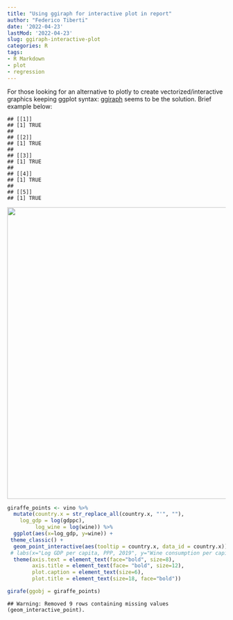 ```yaml
---
title: "Using ggiraph for interactive plot in report"
author: "Federico Tiberti"
date: '2022-04-23'
lastMod: '2022-04-23'
slug: ggiraph-interactive-plot
categories: R
tags:
- R Markdown
- plot
- regression
---
```


<script src="{{< blogdown/postref >}}index.en_files/htmlwidgets/htmlwidgets.js"></script>
<script src="{{< blogdown/postref >}}index.en_files/d3-bundle/d3-bundle.min.js"></script>
<script src="{{< blogdown/postref >}}index.en_files/d3-lasso/d3-lasso.min.js"></script>
<script src="{{< blogdown/postref >}}index.en_files/save-svg-as-png/save-svg-as-png.min.js"></script>
<link href="{{< blogdown/postref >}}index.en_files/ggiraphjs/ggiraphjs.min.css" rel="stylesheet" />
<script src="{{< blogdown/postref >}}index.en_files/ggiraphjs/ggiraphjs.min.js"></script>
<script src="{{< blogdown/postref >}}index.en_files/girafe-binding/girafe.js"></script>

For those looking for an alternative to plotly to create vectorized/interactive graphics keeping ggplot syntax: [ggiraph](https://davidgohel.github.io/ggiraph/#:~:text=ggiraph%20is%20a%20tool%20that,when%20used%20in%20shiny%20applications.) seems to be the solution. Brief example below:

    ## [[1]]
    ## [1] TRUE
    ## 
    ## [[2]]
    ## [1] TRUE
    ## 
    ## [[3]]
    ## [1] TRUE
    ## 
    ## [[4]]
    ## [1] TRUE
    ## 
    ## [[5]]
    ## [1] TRUE

<img src="{{< blogdown/postref >}}index.en_files/figure-html/unnamed-chunk-1-1.png" width="672" />

``` r
giraffe_points <- vino %>% 
  mutate(country.x = str_replace_all(country.x, "'", ""),
    log_gdp = log(gdppc), 
         log_wine = log(wine)) %>% 
  ggplot(aes(x=log_gdp, y=wine)) +
 theme_classic() +
  geom_point_interactive(aes(tooltip = country.x, data_id = country.x)) +
 # labs(x="Log GDP per capita, PPP, 2019", y="Wine consumption per capita, 2019") +
  theme(axis.text = element_text(face="bold", size=8), 
        axis.title = element_text(face= "bold", size=12), 
        plot.caption = element_text(size=6),
        plot.title = element_text(size=18, face="bold"))

girafe(ggobj = giraffe_points)
```

    ## Warning: Removed 9 rows containing missing values (geom_interactive_point).

<div id="htmlwidget-1" style="width:672px;height:480px;" class="girafe html-widget"></div>
<script type="application/json" data-for="htmlwidget-1">{"x":{"html":"<?xml version=\"1.0\" encoding=\"UTF-8\"?>\n<svg xmlns='http://www.w3.org/2000/svg' xmlns:xlink='http://www.w3.org/1999/xlink' id='svg_a966b18e-1d42-471c-88a6-3dd864cb0ad6' viewBox='0 0 432 360'>\n <defs>\n  <clipPath id='svg_a966b18e-1d42-471c-88a6-3dd864cb0ad6_c1'>\n   <rect x='0' y='0' width='432' height='360'/>\n  <\/clipPath>\n  <clipPath id='svg_a966b18e-1d42-471c-88a6-3dd864cb0ad6_c2'>\n   <rect x='28.89' y='5.48' width='397.63' height='322.55'/>\n  <\/clipPath>\n <\/defs>\n <g>\n  <g clip-path='url(#svg_a966b18e-1d42-471c-88a6-3dd864cb0ad6_c1)'>\n   <rect x='0' y='0' width='432' height='360' fill='#FFFFFF' stroke='#FFFFFF' stroke-width='0.75' stroke-linejoin='round' stroke-linecap='round'/>\n   <rect x='0' y='0' width='432' height='360' fill='#FFFFFF' stroke='#FFFFFF' stroke-width='1.07' stroke-linejoin='round' stroke-linecap='round'/>\n  <\/g>\n  <g clip-path='url(#svg_a966b18e-1d42-471c-88a6-3dd864cb0ad6_c2)'>\n   <rect x='28.89' y='5.48' width='397.63' height='322.55' fill='#FFFFFF' stroke='none'/>\n   <circle cx='119.4' cy='313.37' r='1.47pt' fill='#000000' stroke='#000000' stroke-width='0.71' stroke-linejoin='round' stroke-linecap='round' title='Afghanistan' data-id='Afghanistan'/>\n   <circle cx='254.79' cy='261.01' r='1.47pt' fill='#000000' stroke='#000000' stroke-width='0.71' stroke-linejoin='round' stroke-linecap='round' title='Albania' data-id='Albania'/>\n   <circle cx='242.61' cy='304.26' r='1.47pt' fill='#000000' stroke='#000000' stroke-width='0.71' stroke-linejoin='round' stroke-linecap='round' title='Algeria' data-id='Algeria'/>\n   <circle cx='203.44' cy='280.58' r='1.47pt' fill='#000000' stroke='#000000' stroke-width='0.71' stroke-linejoin='round' stroke-linecap='round' title='Angola' data-id='Angola'/>\n   <circle cx='288.48' cy='133.52' r='1.47pt' fill='#000000' stroke='#000000' stroke-width='0.71' stroke-linejoin='round' stroke-linecap='round' title='Antigua and Barbuda' data-id='Antigua and Barbuda'/>\n   <circle cx='289.18' cy='182.23' r='1.47pt' fill='#000000' stroke='#000000' stroke-width='0.71' stroke-linejoin='round' stroke-linecap='round' title='Argentina' data-id='Argentina'/>\n   <circle cx='254.78' cy='292.42' r='1.47pt' fill='#000000' stroke='#000000' stroke-width='0.71' stroke-linejoin='round' stroke-linecap='round' title='Armenia' data-id='Armenia'/>\n   <circle cx='346.81' cy='146.26' r='1.47pt' fill='#000000' stroke='#000000' stroke-width='0.71' stroke-linejoin='round' stroke-linecap='round' title='Australia' data-id='Australia'/>\n   <circle cx='355.72' cy='144.9' r='1.47pt' fill='#000000' stroke='#000000' stroke-width='0.71' stroke-linejoin='round' stroke-linecap='round' title='Austria' data-id='Austria'/>\n   <circle cx='258.8' cy='310.64' r='1.47pt' fill='#000000' stroke='#000000' stroke-width='0.71' stroke-linejoin='round' stroke-linecap='round' title='Azerbaijan' data-id='Azerbaijan'/>\n   <circle cx='325.12' cy='248.26' r='1.47pt' fill='#000000' stroke='#000000' stroke-width='0.71' stroke-linejoin='round' stroke-linecap='round' title='Bahamas' data-id='Bahamas'/>\n   <circle cx='340.75' cy='308.36' r='1.47pt' fill='#000000' stroke='#000000' stroke-width='0.71' stroke-linejoin='round' stroke-linecap='round' title='Bahrain' data-id='Bahrain'/>\n   <circle cx='179.16' cy='313.37' r='1.47pt' fill='#000000' stroke='#000000' stroke-width='0.71' stroke-linejoin='round' stroke-linecap='round' title='Bangladesh' data-id='Bangladesh'/>\n   <circle cx='264.51' cy='251.44' r='1.47pt' fill='#000000' stroke='#000000' stroke-width='0.71' stroke-linejoin='round' stroke-linecap='round' title='Barbados' data-id='Barbados'/>\n   <circle cx='279.51' cy='268.75' r='1.47pt' fill='#000000' stroke='#000000' stroke-width='0.71' stroke-linejoin='round' stroke-linecap='round' title='Belarus' data-id='Belarus'/>\n   <circle cx='350.54' cy='158.1' r='1.47pt' fill='#000000' stroke='#000000' stroke-width='0.71' stroke-linejoin='round' stroke-linecap='round' title='Belgium' data-id='Belgium'/>\n   <circle cx='209.43' cy='282.41' r='1.47pt' fill='#000000' stroke='#000000' stroke-width='0.71' stroke-linejoin='round' stroke-linecap='round' title='Belize' data-id='Belize'/>\n   <circle cx='152.72' cy='312.46' r='1.47pt' fill='#000000' stroke='#000000' stroke-width='0.71' stroke-linejoin='round' stroke-linecap='round' title='Benin' data-id='Benin'/>\n   <circle cx='244.71' cy='311.09' r='1.47pt' fill='#000000' stroke='#000000' stroke-width='0.71' stroke-linejoin='round' stroke-linecap='round' title='Bhutan' data-id='Bhutan'/>\n   <circle cx='222.68' cy='306.99' r='1.47pt' fill='#000000' stroke='#000000' stroke-width='0.71' stroke-linejoin='round' stroke-linecap='round' title='Bolivia' data-id='Bolivia'/>\n   <circle cx='261.02' cy='291.97' r='1.47pt' fill='#000000' stroke='#000000' stroke-width='0.71' stroke-linejoin='round' stroke-linecap='round' title='Bosnia and Herzegovina' data-id='Bosnia and Herzegovina'/>\n   <circle cx='267.68' cy='292.42' r='1.47pt' fill='#000000' stroke='#000000' stroke-width='0.71' stroke-linejoin='round' stroke-linecap='round' title='Botswana' data-id='Botswana'/>\n   <circle cx='260.38' cy='302.44' r='1.47pt' fill='#000000' stroke='#000000' stroke-width='0.71' stroke-linejoin='round' stroke-linecap='round' title='Brazil' data-id='Brazil'/>\n   <circle cx='363.34' cy='311.55' r='1.47pt' fill='#000000' stroke='#000000' stroke-width='0.71' stroke-linejoin='round' stroke-linecap='round' title='Brunei' data-id='Brunei'/>\n   <circle cx='292.98' cy='235.05' r='1.47pt' fill='#000000' stroke='#000000' stroke-width='0.71' stroke-linejoin='round' stroke-linecap='round' title='Bulgaria' data-id='Bulgaria'/>\n   <circle cx='123.13' cy='309.72' r='1.47pt' fill='#000000' stroke='#000000' stroke-width='0.71' stroke-linejoin='round' stroke-linecap='round' title='Burkina Faso' data-id='Burkina Faso'/>\n   <circle cx='46.96' cy='313.37' r='1.47pt' fill='#000000' stroke='#000000' stroke-width='0.71' stroke-linejoin='round' stroke-linecap='round' title='Burundi' data-id='Burundi'/>\n   <circle cx='173.43' cy='312' r='1.47pt' fill='#000000' stroke='#000000' stroke-width='0.71' stroke-linejoin='round' stroke-linecap='round' title='Cambodia' data-id='Cambodia'/>\n   <circle cx='162.02' cy='306.08' r='1.47pt' fill='#000000' stroke='#000000' stroke-width='0.71' stroke-linejoin='round' stroke-linecap='round' title='Cameroon' data-id='Cameroon'/>\n   <circle cx='346.63' cy='222.3' r='1.47pt' fill='#000000' stroke='#000000' stroke-width='0.71' stroke-linejoin='round' stroke-linecap='round' title='Canada' data-id='Canada'/>\n   <circle cx='208.63' cy='230.5' r='1.47pt' fill='#000000' stroke='#000000' stroke-width='0.71' stroke-linejoin='round' stroke-linecap='round' title='Cape Verde' data-id='Cape Verde'/>\n   <circle cx='63.38' cy='311.55' r='1.47pt' fill='#000000' stroke='#000000' stroke-width='0.71' stroke-linejoin='round' stroke-linecap='round' title='Central African Republic' data-id='Central African Republic'/>\n   <circle cx='100.19' cy='312.91' r='1.47pt' fill='#000000' stroke='#000000' stroke-width='0.71' stroke-linejoin='round' stroke-linecap='round' title='Chad' data-id='Chad'/>\n   <circle cx='298.04' cy='194.53' r='1.47pt' fill='#000000' stroke='#000000' stroke-width='0.71' stroke-linejoin='round' stroke-linecap='round' title='Chile' data-id='Chile'/>\n   <circle cx='266.04' cy='305.17' r='1.47pt' fill='#000000' stroke='#000000' stroke-width='0.71' stroke-linejoin='round' stroke-linecap='round' title='China' data-id='China'/>\n   <circle cx='259.51' cy='310.64' r='1.47pt' fill='#000000' stroke='#000000' stroke-width='0.71' stroke-linejoin='round' stroke-linecap='round' title='Colombia' data-id='Colombia'/>\n   <circle cx='147.56' cy='310.18' r='1.47pt' fill='#000000' stroke='#000000' stroke-width='0.71' stroke-linejoin='round' stroke-linecap='round' title='Comoros' data-id='Comoros'/>\n   <circle cx='163.59' cy='308.81' r='1.47pt' fill='#000000' stroke='#000000' stroke-width='0.71' stroke-linejoin='round' stroke-linecap='round' title='Congo' data-id='Congo'/>\n   <circle cx='285.42' cy='306.54' r='1.47pt' fill='#000000' stroke='#000000' stroke-width='0.71' stroke-linejoin='round' stroke-linecap='round' title='Costa Rica' data-id='Costa Rica'/>\n   <circle cx='185.76' cy='298.34' r='1.47pt' fill='#000000' stroke='#000000' stroke-width='0.71' stroke-linejoin='round' stroke-linecap='round' title='Cote dIvoire' data-id='Cote dIvoire'/>\n   <circle cx='309.59' cy='153.09' r='1.47pt' fill='#000000' stroke='#000000' stroke-width='0.71' stroke-linejoin='round' stroke-linecap='round' title='Croatia' data-id='Croatia'/>\n   <circle cx='334.49' cy='189.52' r='1.47pt' fill='#000000' stroke='#000000' stroke-width='0.71' stroke-linejoin='round' stroke-linecap='round' title='Cyprus' data-id='Cyprus'/>\n   <circle cx='333.55' cy='189.06' r='1.47pt' fill='#000000' stroke='#000000' stroke-width='0.71' stroke-linejoin='round' stroke-linecap='round' title='Czechia' data-id='Czechia'/>\n   <circle cx='74.12' cy='312.91' r='1.47pt' fill='#000000' stroke='#000000' stroke-width='0.71' stroke-linejoin='round' stroke-linecap='round' title='Democratic Republic of Congo' data-id='Democratic Republic of Congo'/>\n   <circle cx='357.4' cy='127.6' r='1.47pt' fill='#000000' stroke='#000000' stroke-width='0.71' stroke-linejoin='round' stroke-linecap='round' title='Denmark' data-id='Denmark'/>\n   <circle cx='190.06' cy='312.46' r='1.47pt' fill='#000000' stroke='#000000' stroke-width='0.71' stroke-linejoin='round' stroke-linecap='round' title='Djibouti' data-id='Djibouti'/>\n   <circle cx='247.69' cy='300.16' r='1.47pt' fill='#000000' stroke='#000000' stroke-width='0.71' stroke-linejoin='round' stroke-linecap='round' title='Dominica' data-id='Dominica'/>\n   <circle cx='276.21' cy='305.63' r='1.47pt' fill='#000000' stroke='#000000' stroke-width='0.71' stroke-linejoin='round' stroke-linecap='round' title='Dominican Republic' data-id='Dominican Republic'/>\n   <circle cx='241.66' cy='309.27' r='1.47pt' fill='#000000' stroke='#000000' stroke-width='0.71' stroke-linejoin='round' stroke-linecap='round' title='Ecuador' data-id='Ecuador'/>\n   <circle cx='244.1' cy='312.91' r='1.47pt' fill='#000000' stroke='#000000' stroke-width='0.71' stroke-linejoin='round' stroke-linecap='round' title='Egypt' data-id='Egypt'/>\n   <circle cx='223.1' cy='310.64' r='1.47pt' fill='#000000' stroke='#000000' stroke-width='0.71' stroke-linejoin='round' stroke-linecap='round' title='El Salvador' data-id='El Salvador'/>\n   <circle cx='276.56' cy='256.91' r='1.47pt' fill='#000000' stroke='#000000' stroke-width='0.71' stroke-linejoin='round' stroke-linecap='round' title='Equatorial Guinea' data-id='Equatorial Guinea'/>\n   <circle cx='325.06' cy='225.95' r='1.47pt' fill='#000000' stroke='#000000' stroke-width='0.71' stroke-linejoin='round' stroke-linecap='round' title='Estonia' data-id='Estonia'/>\n   <circle cx='222.09' cy='310.64' r='1.47pt' fill='#000000' stroke='#000000' stroke-width='0.71' stroke-linejoin='round' stroke-linecap='round' title='Eswatini' data-id='Eswatini'/>\n   <circle cx='124.63' cy='313.37' r='1.47pt' fill='#000000' stroke='#000000' stroke-width='0.71' stroke-linejoin='round' stroke-linecap='round' title='Ethiopia' data-id='Ethiopia'/>\n   <circle cx='254.94' cy='300.16' r='1.47pt' fill='#000000' stroke='#000000' stroke-width='0.71' stroke-linejoin='round' stroke-linecap='round' title='Fiji' data-id='Fiji'/>\n   <circle cx='345.75' cy='240.97' r='1.47pt' fill='#000000' stroke='#000000' stroke-width='0.71' stroke-linejoin='round' stroke-linecap='round' title='Finland' data-id='Finland'/>\n   <circle cx='341.86' cy='20.14' r='1.47pt' fill='#000000' stroke='#000000' stroke-width='0.71' stroke-linejoin='round' stroke-linecap='round' title='France' data-id='France'/>\n   <circle cx='261.26' cy='285.14' r='1.47pt' fill='#000000' stroke='#000000' stroke-width='0.71' stroke-linejoin='round' stroke-linecap='round' title='Gabon' data-id='Gabon'/>\n   <circle cx='124.74' cy='313.37' r='1.47pt' fill='#000000' stroke='#000000' stroke-width='0.71' stroke-linejoin='round' stroke-linecap='round' title='Gambia' data-id='Gambia'/>\n   <circle cx='261.47' cy='168.12' r='1.47pt' fill='#000000' stroke='#000000' stroke-width='0.71' stroke-linejoin='round' stroke-linecap='round' title='Georgia' data-id='Georgia'/>\n   <circle cx='353.23' cy='175.86' r='1.47pt' fill='#000000' stroke='#000000' stroke-width='0.71' stroke-linejoin='round' stroke-linecap='round' title='Germany' data-id='Germany'/>\n   <circle cx='190.13' cy='311.09' r='1.47pt' fill='#000000' stroke='#000000' stroke-width='0.71' stroke-linejoin='round' stroke-linecap='round' title='Ghana' data-id='Ghana'/>\n   <circle cx='310.47' cy='192.25' r='1.47pt' fill='#000000' stroke='#000000' stroke-width='0.71' stroke-linejoin='round' stroke-linecap='round' title='Greece' data-id='Greece'/>\n   <circle cx='269.93' cy='287.87' r='1.47pt' fill='#000000' stroke='#000000' stroke-width='0.71' stroke-linejoin='round' stroke-linecap='round' title='Grenada' data-id='Grenada'/>\n   <circle cx='222.09' cy='311.09' r='1.47pt' fill='#000000' stroke='#000000' stroke-width='0.71' stroke-linejoin='round' stroke-linecap='round' title='Guatemala' data-id='Guatemala'/>\n   <circle cx='134.99' cy='312.91' r='1.47pt' fill='#000000' stroke='#000000' stroke-width='0.71' stroke-linejoin='round' stroke-linecap='round' title='Guinea' data-id='Guinea'/>\n   <circle cx='114.89' cy='268.75' r='1.47pt' fill='#000000' stroke='#000000' stroke-width='0.71' stroke-linejoin='round' stroke-linecap='round' title='Guinea-Bissau' data-id='Guinea-Bissau'/>\n   <circle cx='251.71' cy='311.55' r='1.47pt' fill='#000000' stroke='#000000' stroke-width='0.71' stroke-linejoin='round' stroke-linecap='round' title='Guyana' data-id='Guyana'/>\n   <circle cx='147.9' cy='312' r='1.47pt' fill='#000000' stroke='#000000' stroke-width='0.71' stroke-linejoin='round' stroke-linecap='round' title='Haiti' data-id='Haiti'/>\n   <circle cx='192.62' cy='311.55' r='1.47pt' fill='#000000' stroke='#000000' stroke-width='0.71' stroke-linejoin='round' stroke-linecap='round' title='Honduras' data-id='Honduras'/>\n   <circle cx='317.05' cy='161.75' r='1.47pt' fill='#000000' stroke='#000000' stroke-width='0.71' stroke-linejoin='round' stroke-linecap='round' title='Hungary' data-id='Hungary'/>\n   <circle cx='357.12' cy='217.29' r='1.47pt' fill='#000000' stroke='#000000' stroke-width='0.71' stroke-linejoin='round' stroke-linecap='round' title='Iceland' data-id='Iceland'/>\n   <circle cx='203.9' cy='313.37' r='1.47pt' fill='#000000' stroke='#000000' stroke-width='0.71' stroke-linejoin='round' stroke-linecap='round' title='India' data-id='India'/>\n   <circle cx='244.39' cy='312.91' r='1.47pt' fill='#000000' stroke='#000000' stroke-width='0.71' stroke-linejoin='round' stroke-linecap='round' title='Indonesia' data-id='Indonesia'/>\n   <circle cx='247.81' cy='313.37' r='1.47pt' fill='#000000' stroke='#000000' stroke-width='0.71' stroke-linejoin='round' stroke-linecap='round' title='Iran' data-id='Iran'/>\n   <circle cx='238.87' cy='313.37' r='1.47pt' fill='#000000' stroke='#000000' stroke-width='0.71' stroke-linejoin='round' stroke-linecap='round' title='Iraq' data-id='Iraq'/>\n   <circle cx='387.22' cy='182.23' r='1.47pt' fill='#000000' stroke='#000000' stroke-width='0.71' stroke-linejoin='round' stroke-linecap='round' title='Ireland' data-id='Ireland'/>\n   <circle cx='332.93' cy='309.72' r='1.47pt' fill='#000000' stroke='#000000' stroke-width='0.71' stroke-linejoin='round' stroke-linecap='round' title='Israel' data-id='Israel'/>\n   <circle cx='336.51' cy='93.45' r='1.47pt' fill='#000000' stroke='#000000' stroke-width='0.71' stroke-linejoin='round' stroke-linecap='round' title='Italy' data-id='Italy'/>\n   <circle cx='230.84' cy='301.98' r='1.47pt' fill='#000000' stroke='#000000' stroke-width='0.71' stroke-linejoin='round' stroke-linecap='round' title='Jamaica' data-id='Jamaica'/>\n   <circle cx='335.35' cy='300.16' r='1.47pt' fill='#000000' stroke='#000000' stroke-width='0.71' stroke-linejoin='round' stroke-linecap='round' title='Japan' data-id='Japan'/>\n   <circle cx='232.97' cy='313.37' r='1.47pt' fill='#000000' stroke='#000000' stroke-width='0.71' stroke-linejoin='round' stroke-linecap='round' title='Jordan' data-id='Jordan'/>\n   <circle cx='301.9' cy='306.08' r='1.47pt' fill='#000000' stroke='#000000' stroke-width='0.71' stroke-linejoin='round' stroke-linecap='round' title='Kazakhstan' data-id='Kazakhstan'/>\n   <circle cx='174.47' cy='311.55' r='1.47pt' fill='#000000' stroke='#000000' stroke-width='0.71' stroke-linejoin='round' stroke-linecap='round' title='Kenya' data-id='Kenya'/>\n   <circle cx='128.37' cy='313.37' r='1.47pt' fill='#000000' stroke='#000000' stroke-width='0.71' stroke-linejoin='round' stroke-linecap='round' title='Kiribati' data-id='Kiribati'/>\n   <circle cx='347.6' cy='313.37' r='1.47pt' fill='#000000' stroke='#000000' stroke-width='0.71' stroke-linejoin='round' stroke-linecap='round' title='Kuwait' data-id='Kuwait'/>\n   <circle cx='186.39' cy='302.89' r='1.47pt' fill='#000000' stroke='#000000' stroke-width='0.71' stroke-linejoin='round' stroke-linecap='round' title='Kyrgyzstan' data-id='Kyrgyzstan'/>\n   <circle cx='215.44' cy='310.18' r='1.47pt' fill='#000000' stroke='#000000' stroke-width='0.71' stroke-linejoin='round' stroke-linecap='round' title='Laos' data-id='Laos'/>\n   <circle cx='313.58' cy='235.96' r='1.47pt' fill='#000000' stroke='#000000' stroke-width='0.71' stroke-linejoin='round' stroke-linecap='round' title='Latvia' data-id='Latvia'/>\n   <circle cx='259.4' cy='303.81' r='1.47pt' fill='#000000' stroke='#000000' stroke-width='0.71' stroke-linejoin='round' stroke-linecap='round' title='Lebanon' data-id='Lebanon'/>\n   <circle cx='135.46' cy='293.33' r='1.47pt' fill='#000000' stroke='#000000' stroke-width='0.71' stroke-linejoin='round' stroke-linecap='round' title='Lesotho' data-id='Lesotho'/>\n   <circle cx='95.03' cy='293.33' r='1.47pt' fill='#000000' stroke='#000000' stroke-width='0.71' stroke-linejoin='round' stroke-linecap='round' title='Liberia' data-id='Liberia'/>\n   <circle cx='262.34' cy='312.91' r='1.47pt' fill='#000000' stroke='#000000' stroke-width='0.71' stroke-linejoin='round' stroke-linecap='round' title='Libya' data-id='Libya'/>\n   <circle cx='326.55' cy='273.3' r='1.47pt' fill='#000000' stroke='#000000' stroke-width='0.71' stroke-linejoin='round' stroke-linecap='round' title='Lithuania' data-id='Lithuania'/>\n   <circle cx='408.45' cy='98' r='1.47pt' fill='#000000' stroke='#000000' stroke-width='0.71' stroke-linejoin='round' stroke-linecap='round' title='Luxembourg' data-id='Luxembourg'/>\n   <circle cx='101.94' cy='310.18' r='1.47pt' fill='#000000' stroke='#000000' stroke-width='0.71' stroke-linejoin='round' stroke-linecap='round' title='Madagascar' data-id='Madagascar'/>\n   <circle cx='98.24' cy='313.37' r='1.47pt' fill='#000000' stroke='#000000' stroke-width='0.71' stroke-linejoin='round' stroke-linecap='round' title='Malawi' data-id='Malawi'/>\n   <circle cx='307.32' cy='311.55' r='1.47pt' fill='#000000' stroke='#000000' stroke-width='0.71' stroke-linejoin='round' stroke-linecap='round' title='Malaysia' data-id='Malaysia'/>\n   <circle cx='280.36' cy='286.5' r='1.47pt' fill='#000000' stroke='#000000' stroke-width='0.71' stroke-linejoin='round' stroke-linecap='round' title='Maldives' data-id='Maldives'/>\n   <circle cx='127.79' cy='313.37' r='1.47pt' fill='#000000' stroke='#000000' stroke-width='0.71' stroke-linejoin='round' stroke-linecap='round' title='Mali' data-id='Mali'/>\n   <circle cx='338.57' cy='206.82' r='1.47pt' fill='#000000' stroke='#000000' stroke-width='0.71' stroke-linejoin='round' stroke-linecap='round' title='Malta' data-id='Malta'/>\n   <circle cx='187.55' cy='313.37' r='1.47pt' fill='#000000' stroke='#000000' stroke-width='0.71' stroke-linejoin='round' stroke-linecap='round' title='Mauritania' data-id='Mauritania'/>\n   <circle cx='291.75' cy='302.89' r='1.47pt' fill='#000000' stroke='#000000' stroke-width='0.71' stroke-linejoin='round' stroke-linecap='round' title='Mauritius' data-id='Mauritius'/>\n   <circle cx='280.97' cy='304.72' r='1.47pt' fill='#000000' stroke='#000000' stroke-width='0.71' stroke-linejoin='round' stroke-linecap='round' title='Mexico' data-id='Mexico'/>\n   <circle cx='156.5' cy='307.45' r='1.47pt' fill='#000000' stroke='#000000' stroke-width='0.71' stroke-linejoin='round' stroke-linecap='round' title='Micronesia (country)' data-id='Micronesia (country)'/>\n   <circle cx='251.41' cy='150.82' r='1.47pt' fill='#000000' stroke='#000000' stroke-width='0.71' stroke-linejoin='round' stroke-linecap='round' title='Moldova' data-id='Moldova'/>\n   <circle cx='248.37' cy='246.89' r='1.47pt' fill='#000000' stroke='#000000' stroke-width='0.71' stroke-linejoin='round' stroke-linecap='round' title='Mongolia' data-id='Mongolia'/>\n   <circle cx='287.43' cy='191.34' r='1.47pt' fill='#000000' stroke='#000000' stroke-width='0.71' stroke-linejoin='round' stroke-linecap='round' title='Montenegro' data-id='Montenegro'/>\n   <circle cx='212.28' cy='302.44' r='1.47pt' fill='#000000' stroke='#000000' stroke-width='0.71' stroke-linejoin='round' stroke-linecap='round' title='Morocco' data-id='Morocco'/>\n   <circle cx='85.22' cy='303.35' r='1.47pt' fill='#000000' stroke='#000000' stroke-width='0.71' stroke-linejoin='round' stroke-linecap='round' title='Mozambique' data-id='Mozambique'/>\n   <circle cx='178.95' cy='312.46' r='1.47pt' fill='#000000' stroke='#000000' stroke-width='0.71' stroke-linejoin='round' stroke-linecap='round' title='Myanmar' data-id='Myanmar'/>\n   <circle cx='231.1' cy='306.08' r='1.47pt' fill='#000000' stroke='#000000' stroke-width='0.71' stroke-linejoin='round' stroke-linecap='round' title='Namibia' data-id='Namibia'/>\n   <circle cx='254.11' cy='309.27' r='1.47pt' fill='#000000' stroke='#000000' stroke-width='0.71' stroke-linejoin='round' stroke-linecap='round' title='Nauru' data-id='Nauru'/>\n   <circle cx='165.93' cy='313.37' r='1.47pt' fill='#000000' stroke='#000000' stroke-width='0.71' stroke-linejoin='round' stroke-linecap='round' title='Nepal' data-id='Nepal'/>\n   <circle cx='356.93' cy='180.41' r='1.47pt' fill='#000000' stroke='#000000' stroke-width='0.71' stroke-linejoin='round' stroke-linecap='round' title='Netherlands' data-id='Netherlands'/>\n   <circle cx='336.8' cy='182.23' r='1.47pt' fill='#000000' stroke='#000000' stroke-width='0.71' stroke-linejoin='round' stroke-linecap='round' title='New Zealand' data-id='New Zealand'/>\n   <circle cx='188.98' cy='312.46' r='1.47pt' fill='#000000' stroke='#000000' stroke-width='0.71' stroke-linejoin='round' stroke-linecap='round' title='Nicaragua' data-id='Nicaragua'/>\n   <circle cx='81.93' cy='312.91' r='1.47pt' fill='#000000' stroke='#000000' stroke-width='0.71' stroke-linejoin='round' stroke-linecap='round' title='Niger' data-id='Niger'/>\n   <circle cx='184.69' cy='309.27' r='1.47pt' fill='#000000' stroke='#000000' stroke-width='0.71' stroke-linejoin='round' stroke-linecap='round' title='Nigeria' data-id='Nigeria'/>\n   <circle cx='269.52' cy='266.47' r='1.47pt' fill='#000000' stroke='#000000' stroke-width='0.71' stroke-linejoin='round' stroke-linecap='round' title='North Macedonia' data-id='North Macedonia'/>\n   <circle cx='365.93' cy='211.83' r='1.47pt' fill='#000000' stroke='#000000' stroke-width='0.71' stroke-linejoin='round' stroke-linecap='round' title='Norway' data-id='Norway'/>\n   <circle cx='314.2' cy='312.46' r='1.47pt' fill='#000000' stroke='#000000' stroke-width='0.71' stroke-linejoin='round' stroke-linecap='round' title='Oman' data-id='Oman'/>\n   <circle cx='178.31' cy='313.37' r='1.47pt' fill='#000000' stroke='#000000' stroke-width='0.71' stroke-linejoin='round' stroke-linecap='round' title='Pakistan' data-id='Pakistan'/>\n   <circle cx='314.56' cy='312.46' r='1.47pt' fill='#000000' stroke='#000000' stroke-width='0.71' stroke-linejoin='round' stroke-linecap='round' title='Panama' data-id='Panama'/>\n   <circle cx='171.85' cy='310.64' r='1.47pt' fill='#000000' stroke='#000000' stroke-width='0.71' stroke-linejoin='round' stroke-linecap='round' title='Papua New Guinea' data-id='Papua New Guinea'/>\n   <circle cx='249.11' cy='286.5' r='1.47pt' fill='#000000' stroke='#000000' stroke-width='0.71' stroke-linejoin='round' stroke-linecap='round' title='Paraguay' data-id='Paraguay'/>\n   <circle cx='250.45' cy='292.42' r='1.47pt' fill='#000000' stroke='#000000' stroke-width='0.71' stroke-linejoin='round' stroke-linecap='round' title='Peru' data-id='Peru'/>\n   <circle cx='224.22' cy='312' r='1.47pt' fill='#000000' stroke='#000000' stroke-width='0.71' stroke-linejoin='round' stroke-linecap='round' title='Philippines' data-id='Philippines'/>\n   <circle cx='318.43' cy='273.3' r='1.47pt' fill='#000000' stroke='#000000' stroke-width='0.71' stroke-linejoin='round' stroke-linecap='round' title='Poland' data-id='Poland'/>\n   <circle cx='322.13' cy='38.35' r='1.47pt' fill='#000000' stroke='#000000' stroke-width='0.71' stroke-linejoin='round' stroke-linecap='round' title='Portugal' data-id='Portugal'/>\n   <circle cx='389.91' cy='310.18' r='1.47pt' fill='#000000' stroke='#000000' stroke-width='0.71' stroke-linejoin='round' stroke-linecap='round' title='Qatar' data-id='Qatar'/>\n   <circle cx='310.9' cy='159.47' r='1.47pt' fill='#000000' stroke='#000000' stroke-width='0.71' stroke-linejoin='round' stroke-linecap='round' title='Romania' data-id='Romania'/>\n   <circle cx='304.2' cy='269.2' r='1.47pt' fill='#000000' stroke='#000000' stroke-width='0.71' stroke-linejoin='round' stroke-linecap='round' title='Russia' data-id='Russia'/>\n   <circle cx='124.83' cy='312' r='1.47pt' fill='#000000' stroke='#000000' stroke-width='0.71' stroke-linejoin='round' stroke-linecap='round' title='Rwanda' data-id='Rwanda'/>\n   <circle cx='307.78' cy='266.92' r='1.47pt' fill='#000000' stroke='#000000' stroke-width='0.71' stroke-linejoin='round' stroke-linecap='round' title='Saint Kitts and Nevis' data-id='Saint Kitts and Nevis'/>\n   <circle cx='262.47' cy='295.15' r='1.47pt' fill='#000000' stroke='#000000' stroke-width='0.71' stroke-linejoin='round' stroke-linecap='round' title='Saint Lucia' data-id='Saint Lucia'/>\n   <circle cx='248.39' cy='302.44' r='1.47pt' fill='#000000' stroke='#000000' stroke-width='0.71' stroke-linejoin='round' stroke-linecap='round' title='Saint Vincent and the Grenadines' data-id='Saint Vincent and the Grenadines'/>\n   <circle cx='203.02' cy='313.37' r='1.47pt' fill='#000000' stroke='#000000' stroke-width='0.71' stroke-linejoin='round' stroke-linecap='round' title='Samoa' data-id='Samoa'/>\n   <circle cx='166.88' cy='150.36' r='1.47pt' fill='#000000' stroke='#000000' stroke-width='0.71' stroke-linejoin='round' stroke-linecap='round' title='Sao Tome and Principe' data-id='Sao Tome and Principe'/>\n   <circle cx='343.32' cy='313.37' r='1.47pt' fill='#000000' stroke='#000000' stroke-width='0.71' stroke-linejoin='round' stroke-linecap='round' title='Saudi Arabia' data-id='Saudi Arabia'/>\n   <circle cx='154.32' cy='312.46' r='1.47pt' fill='#000000' stroke='#000000' stroke-width='0.71' stroke-linejoin='round' stroke-linecap='round' title='Senegal' data-id='Senegal'/>\n   <circle cx='275.8' cy='239.61' r='1.47pt' fill='#000000' stroke='#000000' stroke-width='0.71' stroke-linejoin='round' stroke-linecap='round' title='Serbia' data-id='Serbia'/>\n   <circle cx='305.25' cy='291.06' r='1.47pt' fill='#000000' stroke='#000000' stroke-width='0.71' stroke-linejoin='round' stroke-linecap='round' title='Seychelles' data-id='Seychelles'/>\n   <circle cx='105.67' cy='312.91' r='1.47pt' fill='#000000' stroke='#000000' stroke-width='0.71' stroke-linejoin='round' stroke-linecap='round' title='Sierra Leone' data-id='Sierra Leone'/>\n   <circle cx='396.34' cy='301.07' r='1.47pt' fill='#000000' stroke='#000000' stroke-width='0.71' stroke-linejoin='round' stroke-linecap='round' title='Singapore' data-id='Singapore'/>\n   <circle cx='315.66' cy='221.85' r='1.47pt' fill='#000000' stroke='#000000' stroke-width='0.71' stroke-linejoin='round' stroke-linecap='round' title='Slovakia' data-id='Slovakia'/>\n   <circle cx='329.9' cy='73.87' r='1.47pt' fill='#000000' stroke='#000000' stroke-width='0.71' stroke-linejoin='round' stroke-linecap='round' title='Slovenia' data-id='Slovenia'/>\n   <circle cx='137.57' cy='310.64' r='1.47pt' fill='#000000' stroke='#000000' stroke-width='0.71' stroke-linejoin='round' stroke-linecap='round' title='Solomon Islands' data-id='Solomon Islands'/>\n   <circle cx='79.68' cy='313.37' r='1.47pt' fill='#000000' stroke='#000000' stroke-width='0.71' stroke-linejoin='round' stroke-linecap='round' title='Somalia' data-id='Somalia'/>\n   <circle cx='255.07' cy='258.27' r='1.47pt' fill='#000000' stroke='#000000' stroke-width='0.71' stroke-linejoin='round' stroke-linecap='round' title='South Africa' data-id='South Africa'/>\n   <circle cx='336.67' cy='306.54' r='1.47pt' fill='#000000' stroke='#000000' stroke-width='0.71' stroke-linejoin='round' stroke-linecap='round' title='South Korea' data-id='South Korea'/>\n   <circle cx='333.24' cy='153.09' r='1.47pt' fill='#000000' stroke='#000000' stroke-width='0.71' stroke-linejoin='round' stroke-linecap='round' title='Spain' data-id='Spain'/>\n   <circle cx='251.65' cy='312.91' r='1.47pt' fill='#000000' stroke='#000000' stroke-width='0.71' stroke-linejoin='round' stroke-linecap='round' title='Sri Lanka' data-id='Sri Lanka'/>\n   <circle cx='278.6' cy='306.99' r='1.47pt' fill='#000000' stroke='#000000' stroke-width='0.71' stroke-linejoin='round' stroke-linecap='round' title='Suriname' data-id='Suriname'/>\n   <circle cx='351.78' cy='158.56' r='1.47pt' fill='#000000' stroke='#000000' stroke-width='0.71' stroke-linejoin='round' stroke-linecap='round' title='Sweden' data-id='Sweden'/>\n   <circle cx='372.89' cy='115.3' r='1.47pt' fill='#000000' stroke='#000000' stroke-width='0.71' stroke-linejoin='round' stroke-linecap='round' title='Switzerland' data-id='Switzerland'/>\n   <circle cx='158.86' cy='312.91' r='1.47pt' fill='#000000' stroke='#000000' stroke-width='0.71' stroke-linejoin='round' stroke-linecap='round' title='Tajikistan' data-id='Tajikistan'/>\n   <circle cx='137.56' cy='309.27' r='1.47pt' fill='#000000' stroke='#000000' stroke-width='0.71' stroke-linejoin='round' stroke-linecap='round' title='Tanzania' data-id='Tanzania'/>\n   <circle cx='276.37' cy='302.89' r='1.47pt' fill='#000000' stroke='#000000' stroke-width='0.71' stroke-linejoin='round' stroke-linecap='round' title='Thailand' data-id='Thailand'/>\n   <circle cx='159.76' cy='309.27' r='1.47pt' fill='#000000' stroke='#000000' stroke-width='0.71' stroke-linejoin='round' stroke-linecap='round' title='Timor' data-id='Timor'/>\n   <circle cx='121.34' cy='309.27' r='1.47pt' fill='#000000' stroke='#000000' stroke-width='0.71' stroke-linejoin='round' stroke-linecap='round' title='Togo' data-id='Togo'/>\n   <circle cx='200.22' cy='305.63' r='1.47pt' fill='#000000' stroke='#000000' stroke-width='0.71' stroke-linejoin='round' stroke-linecap='round' title='Tonga' data-id='Tonga'/>\n   <circle cx='300.46' cy='306.08' r='1.47pt' fill='#000000' stroke='#000000' stroke-width='0.71' stroke-linejoin='round' stroke-linecap='round' title='Trinidad and Tobago' data-id='Trinidad and Tobago'/>\n   <circle cx='241.96' cy='298.8' r='1.47pt' fill='#000000' stroke='#000000' stroke-width='0.71' stroke-linejoin='round' stroke-linecap='round' title='Tunisia' data-id='Tunisia'/>\n   <circle cx='306.76' cy='306.08' r='1.47pt' fill='#000000' stroke='#000000' stroke-width='0.71' stroke-linejoin='round' stroke-linecap='round' title='Turkey' data-id='Turkey'/>\n   <circle cx='264.05' cy='256.45' r='1.47pt' fill='#000000' stroke='#000000' stroke-width='0.71' stroke-linejoin='round' stroke-linecap='round' title='Turkmenistan' data-id='Turkmenistan'/>\n   <circle cx='171.55' cy='281.95' r='1.47pt' fill='#000000' stroke='#000000' stroke-width='0.71' stroke-linejoin='round' stroke-linecap='round' title='Tuvalu' data-id='Tuvalu'/>\n   <circle cx='123.38' cy='312.91' r='1.47pt' fill='#000000' stroke='#000000' stroke-width='0.71' stroke-linejoin='round' stroke-linecap='round' title='Uganda' data-id='Uganda'/>\n   <circle cx='250.18' cy='298.8' r='1.47pt' fill='#000000' stroke='#000000' stroke-width='0.71' stroke-linejoin='round' stroke-linecap='round' title='Ukraine' data-id='Ukraine'/>\n   <circle cx='370.13' cy='306.99' r='1.47pt' fill='#000000' stroke='#000000' stroke-width='0.71' stroke-linejoin='round' stroke-linecap='round' title='United Arab Emirates' data-id='United Arab Emirates'/>\n   <circle cx='343.93' cy='163.11' r='1.47pt' fill='#000000' stroke='#000000' stroke-width='0.71' stroke-linejoin='round' stroke-linecap='round' title='United Kingdom' data-id='United Kingdom'/>\n   <circle cx='363.95' cy='237.33' r='1.47pt' fill='#000000' stroke='#000000' stroke-width='0.71' stroke-linejoin='round' stroke-linecap='round' title='United States' data-id='United States'/>\n   <circle cx='292.26' cy='183.15' r='1.47pt' fill='#000000' stroke='#000000' stroke-width='0.71' stroke-linejoin='round' stroke-linecap='round' title='Uruguay' data-id='Uruguay'/>\n   <circle cx='210.37' cy='309.27' r='1.47pt' fill='#000000' stroke='#000000' stroke-width='0.71' stroke-linejoin='round' stroke-linecap='round' title='Uzbekistan' data-id='Uzbekistan'/>\n   <circle cx='149.37' cy='295.61' r='1.47pt' fill='#000000' stroke='#000000' stroke-width='0.71' stroke-linejoin='round' stroke-linecap='round' title='Vanuatu' data-id='Vanuatu'/>\n   <circle cx='216.83' cy='312.46' r='1.47pt' fill='#000000' stroke='#000000' stroke-width='0.71' stroke-linejoin='round' stroke-linecap='round' title='Vietnam' data-id='Vietnam'/>\n   <circle cx='156.61' cy='311.55' r='1.47pt' fill='#000000' stroke='#000000' stroke-width='0.71' stroke-linejoin='round' stroke-linecap='round' title='Zambia' data-id='Zambia'/>\n   <circle cx='159.83' cy='311.09' r='1.47pt' fill='#000000' stroke='#000000' stroke-width='0.71' stroke-linejoin='round' stroke-linecap='round' title='Zimbabwe' data-id='Zimbabwe'/>\n  <\/g>\n  <g clip-path='url(#svg_a966b18e-1d42-471c-88a6-3dd864cb0ad6_c1)'>\n   <polyline points='28.89,328.03 28.89,5.48' fill='none' stroke='#000000' stroke-width='1.07' stroke-linejoin='round' stroke-linecap='butt'/>\n   <text x='19.51' y='316.25' font-size='6pt' font-weight='bold' font-family='Helvetica' fill='#4D4D4D'>0<\/text>\n   <text x='19.51' y='225.18' font-size='6pt' font-weight='bold' font-family='Helvetica' fill='#4D4D4D'>2<\/text>\n   <text x='19.51' y='134.12' font-size='6pt' font-weight='bold' font-family='Helvetica' fill='#4D4D4D'>4<\/text>\n   <text x='19.51' y='43.05' font-size='6pt' font-weight='bold' font-family='Helvetica' fill='#4D4D4D'>6<\/text>\n   <polyline points='26.15,313.37 28.89,313.37' fill='none' stroke='#333333' stroke-width='1.07' stroke-linejoin='round' stroke-linecap='butt'/>\n   <polyline points='26.15,222.30 28.89,222.30' fill='none' stroke='#333333' stroke-width='1.07' stroke-linejoin='round' stroke-linecap='butt'/>\n   <polyline points='26.15,131.24 28.89,131.24' fill='none' stroke='#333333' stroke-width='1.07' stroke-linejoin='round' stroke-linecap='butt'/>\n   <polyline points='26.15,40.17 28.89,40.17' fill='none' stroke='#333333' stroke-width='1.07' stroke-linejoin='round' stroke-linecap='butt'/>\n   <polyline points='28.89,328.03 426.52,328.03' fill='none' stroke='#000000' stroke-width='1.07' stroke-linejoin='round' stroke-linecap='butt'/>\n   <polyline points='74.04,330.77 74.04,328.03' fill='none' stroke='#333333' stroke-width='1.07' stroke-linejoin='round' stroke-linecap='butt'/>\n   <polyline points='145.71,330.77 145.71,328.03' fill='none' stroke='#333333' stroke-width='1.07' stroke-linejoin='round' stroke-linecap='butt'/>\n   <polyline points='217.38,330.77 217.38,328.03' fill='none' stroke='#333333' stroke-width='1.07' stroke-linejoin='round' stroke-linecap='butt'/>\n   <polyline points='289.05,330.77 289.05,328.03' fill='none' stroke='#333333' stroke-width='1.07' stroke-linejoin='round' stroke-linecap='butt'/>\n   <polyline points='360.73,330.77 360.73,328.03' fill='none' stroke='#333333' stroke-width='1.07' stroke-linejoin='round' stroke-linecap='butt'/>\n   <text x='71.81' y='338.72' font-size='6pt' font-weight='bold' font-family='Helvetica' fill='#4D4D4D'>7<\/text>\n   <text x='143.48' y='338.72' font-size='6pt' font-weight='bold' font-family='Helvetica' fill='#4D4D4D'>8<\/text>\n   <text x='215.16' y='338.72' font-size='6pt' font-weight='bold' font-family='Helvetica' fill='#4D4D4D'>9<\/text>\n   <text x='284.6' y='338.72' font-size='6pt' font-weight='bold' font-family='Helvetica' fill='#4D4D4D'>10<\/text>\n   <text x='356.28' y='338.72' font-size='6pt' font-weight='bold' font-family='Helvetica' fill='#4D4D4D'>11<\/text>\n   <text x='204.38' y='351.87' font-size='9pt' font-weight='bold' font-family='Helvetica'>log_gdp<\/text>\n   <text transform='translate(14.12,180.09) rotate(-90.00)' font-size='9pt' font-weight='bold' font-family='Helvetica'>wine<\/text>\n  <\/g>\n <\/g>\n<\/svg>","js":null,"uid":"svg_a966b18e-1d42-471c-88a6-3dd864cb0ad6","ratio":1.2,"settings":{"tooltip":{"css":".tooltip_SVGID_ { padding:5px;background:black;color:white;border-radius:2px 2px 2px 2px;text-align:left; ; position:absolute;pointer-events:none;z-index:999;}","placement":"doc","offx":10,"offy":0,"use_cursor_pos":true,"opacity":0.9,"usefill":false,"usestroke":false,"delay":{"over":200,"out":500}},"hover":{"css":".hover_SVGID_ { fill:orange;stroke:gray; }","reactive":false},"hoverkey":{"css":".hover_key_SVGID_ { stroke:red; }","reactive":false},"hovertheme":{"css":".hover_theme_SVGID_ { fill:green; }","reactive":false},"hoverinv":{"css":""},"zoom":{"min":1,"max":1},"capture":{"css":".selected_SVGID_ { fill:red;stroke:gray; }","type":"multiple","only_shiny":true,"selected":[]},"capturekey":{"css":".selected_key_SVGID_ { stroke:gray; }","type":"single","only_shiny":true,"selected":[]},"capturetheme":{"css":".selected_theme_SVGID_ { stroke:gray; }","type":"single","only_shiny":true,"selected":[]},"toolbar":{"position":"topright","saveaspng":true,"pngname":"diagram"},"sizing":{"rescale":true,"width":1}}},"evals":[],"jsHooks":[]}</script>
